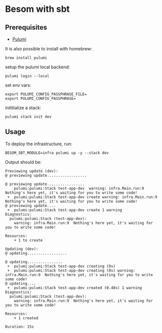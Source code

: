 # Besom with sbt

## Prerequisites

- [Pulumi](https://www.pulumi.com/docs/get-started/install/)

It is also possible to install with homebrew:

```shell
brew install pulumi
```

setup the pulumi local backend:

```shell
pulumi login --local
```

set env vars:

```shell
export PULUMI_CONFIG_PASSPHRASE_FILE=
export PULUMI_CONFIG_PASSPHRASE=
```

inititialize a stack:

```shell
pulumi stack init dev
```


## Usage

To deploy the infrastructure, run:

```shell
BESOM_SBT_MODULE=infra pulumi up -y --stack dev
```

Output should be:

```shell
Previewing update (dev):
@ previewing update..................

@ previewing update.................
    pulumi:pulumi:Stack test-app-dev  warning: infra.Main.run:9  Nothing's here yet, it's waiting for you to write some code!
 +  pulumi:pulumi:Stack test-app-dev create warning: infra.Main.run:9  Nothing's here yet, it's waiting for you to write some code!
@ previewing update....
 +  pulumi:pulumi:Stack test-app-dev create 1 warning
Diagnostics:
  pulumi:pulumi:Stack (test-app-dev):
    warning: infra.Main.run:9  Nothing's here yet, it's waiting for you to write some code!

Resources:
    + 1 to create

Updating (dev):
@ updating..................

@ updating................
 +  pulumi:pulumi:Stack test-app-dev creating (0s) 
 +  pulumi:pulumi:Stack test-app-dev creating (0s) warning: infra.Main.run:9  Nothing's here yet, it's waiting for you to write some code!
@ updating....
 +  pulumi:pulumi:Stack test-app-dev created (0.48s) 1 warning
Diagnostics:
  pulumi:pulumi:Stack (test-app-dev):
    warning: infra.Main.run:9  Nothing's here yet, it's waiting for you to write some code!

Resources:
    + 1 created

Duration: 15s
```
